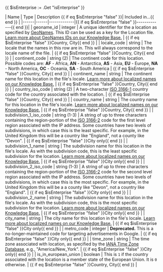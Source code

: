 {{ $isEnterprise := .Get "isEnterprise" }}

| Name | Type | Description {{ if eq $isEnterprise "false" }}| Included in...{{ end }} |
|------|------|-------------|{{ if eq $isEnterprise "false" }}-------------{{ end }}|
| geoname_id | integer | A unique identifier for the a location as specified by [GeoNames](https://www.geonames.org/). This ID can be used as a key for the Location file. [Learn more about GeoNames IDs on our Knowledge Base.](https://support.maxmind.com/hc/en-us/articles/4414877149467-IP-Geolocation-Data#geonames-ids) | {{ if eq $isEnterprise "false" }}Country, City{{ end }} |
| locale_code | string | The locale that the names in this row are in. This will always correspond to the locale name of the file. | {{ if eq $isEnterprise "false" }}Country, City{{ end }} |
| continent_code | string (2) | The continent code for this location. Possible codes are: **AF** - Africa, **AN** - Antarctica, **AS** - Asia, **EU** - Europe, **NA** - North America, **OC** - Oceania, **SA** - South America | {{ if eq $isEnterprise "false" }}Country, City{{ end }} |
| continent_name | string | The continent name for this location in the file's locale. [Learn more about localized names on our Knowledge Base.](https://support.maxmind.com/hc/en-us/articles/4414877149467-IP-Geolocation-Data#names) | {{ if eq $isEnterprise "false" }}Country, City{{ end }} |
| country_iso_code | string (2) | A two-character [ISO 3166-1](https://en.wikipedia.org/wiki/ISO_3166-1) country code for the country associated with the location. | {{ if eq $isEnterprise "false" }}Country, City{{ end }} |
| country_name | string | The country name for this location in the file's locale. [Learn more about localized names on our Knowledge Base.](https://support.maxmind.com/hc/en-us/articles/4414877149467-IP-Geolocation-Data#names) | {{ if eq $isEnterprise "false" }}Country, City{{ end }} |
| subdivision_1_iso_code | string (1-3) | A string of up to three characters containing the region-portion of the [ISO 3166-2](https://en.wikipedia.org/wiki/ISO_3166-2) code for the first level region associated with the IP address. Some countries have two levels of subdivisions, in which case this is the least specific. For example, in the United Kingdom this will be a country like "England", not a county like "Devon". | {{ if eq $isEnterprise "false" }}City only{{ end }} |
| subdivision_1_name | string | The subdivision name for this location in the file's locale. As with the subdivision code, this is the least specific subdivision for the location. [Learn more about localized names on our Knowledge Base.](https://support.maxmind.com/hc/en-us/articles/4414877149467-IP-Geolocation-Data#names) | {{ if eq $isEnterprise "false" }}City only{{ end }} |
| subdivision_2_iso_code | string (1-3) | A string of up to three characters containing the region-portion of the [ISO 3166-2](https://en.wikipedia.org/wiki/ISO_3166-2) code for the second level region associated with the IP address. Some countries have two levels of subdivisions, in which case this is the most specific. For example, in the United Kingdom this will be a a county like "Devon", not a country like "England". | {{ if eq $isEnterprise "false" }}City only{{ end }} |
| subdivision_2_name | string | The subdivision name for this location in the file's locale. As with the subdivision code, this is the most specific subdivision for the location. [Learn more about localized names on our Knowledge Base.](https://support.maxmind.com/hc/en-us/articles/4414877149467-IP-Geolocation-Data#names) | {{ if eq $isEnterprise "false" }}City only{{ end }} |
| city_name | string | The city name for this location in the file's locale. [Learn more about localized names on our Knowledge Base.](https://support.maxmind.com/hc/en-us/articles/4414877149467-IP-Geolocation-Data#names) | {{ if eq $isEnterprise "false" }}City only{{ end }} |
| metro_code | integer | **Deprecated.** This is a no-longer-maintained code for targeting advertisements in Google. | {{ if eq $isEnterprise "false" }}City only{{ end }} |
| time_zone | string | The time zone associated with location, as specified by the [IANA Time Zone Database](https://www.iana.org/time-zones), e.g., "America/New_York". | {{ if eq $isEnterprise "false" }}City only{{ end }} |
| is_in_european_union | boolean | This is `1` if the country associated with the location is a member state of the European Union. It is `0` otherwise. | {{ if eq $isEnterprise "false" }}Country, City{{ end }} |